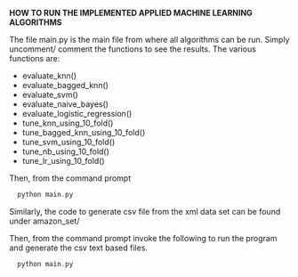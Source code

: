 
**HOW TO RUN THE IMPLEMENTED APPLIED MACHINE LEARNING ALGORITHMS**

The file main.py is the main file from where all algorithms can be run. Simply uncomment/ comment the functions to see the results.
The various functions are:
* evaluate_knn()
* evaluate_bagged_knn()
* evaluate_svm()
* evaluate_naive_bayes()
* evaluate_logistic_regression()
* tune_knn_using_10_fold()
* tune_bagged_knn_using_10_fold()
* tune_svm_using_10_fold()
* tune_nb_using_10_fold()
* tune_lr_using_10_fold() 

Then, from the command prompt
```c
  python main.py
```

Similarly, the code to generate csv file from the xml data set can be found under amazon_set/

Then, from the command prompt invoke the following to run the program and generate the csv text based files.
```c
  python main.py
```
